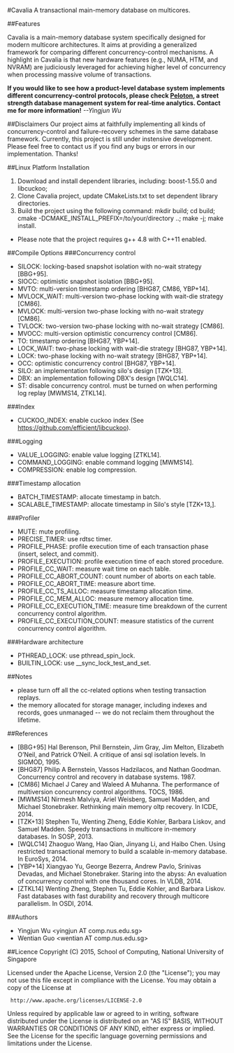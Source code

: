 #Cavalia
A transactional main-memory database on multicores.

##Features

Cavalia is a main-memory database system specifically designed for modern multicore architectures. It aims at providing a generalized framework for comparing different concurrency-control mechanisms. A highlight in Cavalia is that new hardware features (e.g., NUMA, HTM, and NVRAM) are judiciously leveraged for achieving higher level of concurrency when processing massive volume of transactions. 

**If you would like to see how a product-level database system implements different concurrency-control protocols, please check [Peloton](https://github.com/cmu-db/peloton), a street strength database management system for real-time analytics. Contact me for more information!** _--Yingjun Wu_


##Disclaimers
Our project aims at faithfully implementing all kinds of concurrency-control and failure-recovery schemes in the same database framework. Currently, this project is still under instensive development. Please feel free to contact us if you find any bugs or errors in our implementation. Thanks!

##Linux Platform Installation

1. Download and install dependent libraries, including: boost-1.55.0 and libcuckoo;
2. Clone Cavalia project, update CMakeLists.txt to set dependent library directories. 
3. Build the project using the following command: mkdir build; cd build; cmake -DCMAKE_INSTALL_PREFIX=/to/your/directory ..; make -j; make install.
* Please note that the project requires g++ 4.8 with C++11 enabled.


##Compile Options
###Concurrency control
* SILOCK: locking-based snapshot isolation with no-wait strategy [BBG+95].
* SIOCC: optimistic snapshot isolation [BBG+95].
* MVTO: multi-version timestamp ordering [BHG87, CM86, YBP+14].
* MVLOCK_WAIT: multi-version two-phase locking with wait-die strategy [CM86].
* MVLOCK: multi-version two-phase locking with no-wait strategy [CM86].
* TVLOCK: two-version two-phase locking with no-wait strategy [CM86].
* MVOCC: multi-version optimistic concurrency control [CM86].
* TO: timestamp ordering [BHG87, YBP+14].
* LOCK_WAIT: two-phase locking with wait-die strategy [BHG87, YBP+14].
* LOCK: two-phase locking with no-wait strategy [BHG87, YBP+14].
* OCC: optimistic concurrency control [BHG87, YBP+14].
* SILO: an implementation following silo's design [TZK+13].
* DBX: an implementation following DBX's design [WQLC14].
* ST: disable concurrency control. must be turned on when performing log replay [MWMS14, ZTKL14].

###Index
* CUCKOO_INDEX: enable cuckoo index (See https://github.com/efficient/libcuckoo).

###Logging
* VALUE_LOGGING: enable value logging [ZTKL14].
* COMMAND_LOGGING: enable command logging [MWMS14].
* COMPRESSION: enable log compression.

###Timestamp allocation
* BATCH_TIMESTAMP: allocate timestamp in batch.
* SCALABLE_TIMESTAMP: allocate timestamp in Silo's style [TZK+13,].

###Profiler
* MUTE: mute profiling.
* PRECISE_TIMER: use rdtsc timer.
* PROFILE_PHASE: profile execution time of each transaction phase (insert, select, and commit).
* PROFILE_EXECUTION: profile execution time of each stored procedure.
* PROFILE_CC_WAIT: measure wait time on each table.
* PROFILE_CC_ABORT_COUNT: count number of aborts on each table.
* PROFILE_CC_ABORT_TIME: measure abort time.
* PROFILE_CC_TS_ALLOC: measure timestamp allocation time.
* PROFILE_CC_MEM_ALLOC: measure memory allocation time.
* PROFILE_CC_EXECUTION_TIME: measure time breakdown of the current concurrency control algorithm.
* PROFILE_CC_EXECUTION_COUNT: measure statistics of the current concurrency control algorithm.

###Hardware architecture
* PTHREAD_LOCK: use pthread_spin_lock.
* BUILTIN_LOCK: use __sync_lock_test_and_set.

##Notes
* please turn off all the cc-related options when testing transaction replays.
* the memory allocated for storage manager, including indexes and records, goes unmanaged -- we do not reclaim them throughout the lifetime.

##References
* [BBG+95] Hal Berenson, Phil Bernstein, Jim Gray, Jim Melton, Elizabeth O’Neil, and Patrick O’Neil. A critique of ansi sql isolation levels. In SIGMOD, 1995.
* [BHG87] Philip A Bernstein, Vassos Hadzilacos, and Nathan Goodman. Concurrency control and recovery in database systems. 1987.
* [CM86] Michael J Carey and Waleed A Muhanna. The performance of multiversion concurrency control
algorithms. TOCS, 1986.
* [MWMS14] Nirmesh Malviya, Ariel Weisberg, Samuel Madden,
and Michael Stonebraker. Rethinking main memory
oltp recovery. In ICDE, 2014.
* [TZK+13] Stephen Tu, Wenting Zheng, Eddie Kohler, Barbara
Liskov, and Samuel Madden. Speedy transactions in
multicore in-memory databases. In SOSP, 2013.
* [WQLC14] Zhaoguo Wang, Hao Qian, Jinyang Li, and Haibo
Chen. Using restricted transactional memory to build
a scalable in-memory database. In EuroSys, 2014.
* [YBP+14] Xiangyao Yu, George Bezerra, Andrew Pavlo,
Srinivas Devadas, and Michael Stonebraker. Staring
into the abyss: An evaluation of concurrency control
with one thousand cores. In VLDB, 2014.
* [ZTKL14] Wenting Zheng, Stephen Tu, Eddie Kohler, and
Barbara Liskov. Fast databases with fast durability
and recovery through multicore parallelism. In
OSDI, 2014.


##Authors
* Yingjun Wu \<yingjun AT comp.nus.edu.sg\>
* Wentian Guo \<wentian AT comp.nus.edu.sg\>

##Licence
Copyright (C) 2015, School of Computing, National University of Singapore

Licensed under the Apache License, Version 2.0 (the "License");
you may not use this file except in compliance with the License.
You may obtain a copy of the License at

     http://www.apache.org/licenses/LICENSE-2.0

Unless required by applicable law or agreed to in writing, software
distributed under the License is distributed on an "AS IS" BASIS,
WITHOUT WARRANTIES OR CONDITIONS OF ANY KIND, either express or implied.
See the License for the specific language governing permissions and
limitations under the License.

